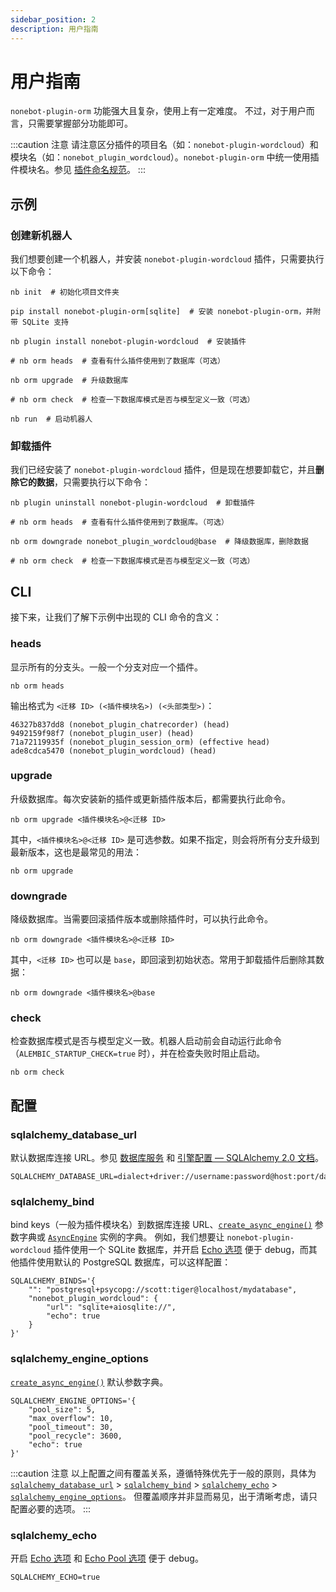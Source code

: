 ```yaml
---
sidebar_position: 2
description: 用户指南
---
```


# 用户指南

`nonebot-plugin-orm` 功能强大且复杂，使用上有一定难度。
不过，对于用户而言，只需要掌握部分功能即可。

:::caution 注意
请注意区分插件的项目名（如：`nonebot-plugin-wordcloud`）和模块名（如：`nonebot_plugin_wordcloud`）。`nonebot-plugin-orm` 中统一使用插件模块名。参见 [插件命名规范](../../developer/plugin-publishing#插件命名规范)。
:::

## 示例

### 创建新机器人

我们想要创建一个机器人，并安装 `nonebot-plugin-wordcloud` 插件，只需要执行以下命令：

```shell
nb init  # 初始化项目文件夹

pip install nonebot-plugin-orm[sqlite]  # 安装 nonebot-plugin-orm，并附带 SQLite 支持

nb plugin install nonebot-plugin-wordcloud  # 安装插件

# nb orm heads  # 查看有什么插件使用到了数据库（可选）

nb orm upgrade  # 升级数据库

# nb orm check  # 检查一下数据库模式是否与模型定义一致（可选）

nb run  # 启动机器人
```

### 卸载插件

我们已经安装了 `nonebot-plugin-wordcloud` 插件，但是现在想要卸载它，并且**删除它的数据**，只需要执行以下命令：

```shell
nb plugin uninstall nonebot-plugin-wordcloud  # 卸载插件

# nb orm heads  # 查看有什么插件使用到了数据库。（可选）

nb orm downgrade nonebot_plugin_wordcloud@base  # 降级数据库，删除数据

# nb orm check  # 检查一下数据库模式是否与模型定义一致（可选）
```

## CLI

接下来，让我们了解下示例中出现的 CLI 命令的含义：

### heads

显示所有的分支头。一般一个分支对应一个插件。

```shell
nb orm heads
```

输出格式为 `<迁移 ID> (<插件模块名>) (<头部类型>)`：

```
46327b837dd8 (nonebot_plugin_chatrecorder) (head)
9492159f98f7 (nonebot_plugin_user) (head)
71a72119935f (nonebot_plugin_session_orm) (effective head)
ade8cdca5470 (nonebot_plugin_wordcloud) (head)
```

### upgrade

升级数据库。每次安装新的插件或更新插件版本后，都需要执行此命令。

```shell
nb orm upgrade <插件模块名>@<迁移 ID>
```

其中，`<插件模块名>@<迁移 ID>` 是可选参数。如果不指定，则会将所有分支升级到最新版本，这也是最常见的用法：

```shell
nb orm upgrade
```

### downgrade

降级数据库。当需要回滚插件版本或删除插件时，可以执行此命令。

```shell
nb orm downgrade <插件模块名>@<迁移 ID>
```

其中，`<迁移 ID>` 也可以是 `base`，即回滚到初始状态。常用于卸载插件后删除其数据：

```shell
nb orm downgrade <插件模块名>@base
```

### check

检查数据库模式是否与模型定义一致。机器人启动前会自动运行此命令（`ALEMBIC_STARTUP_CHECK=true` 时），并在检查失败时阻止启动。

```shell
nb orm check
```

## 配置

### sqlalchemy_database_url

默认数据库连接 URL。参见 [数据库服务](.#数据库服务) 和 [引擎配置 — SQLAlchemy 2.0 文档](https://docs.sqlalchemy.org/en/20/core/engines.html#database-urls)。

```shell
SQLALCHEMY_DATABASE_URL=dialect+driver://username:password@host:port/database
```

### sqlalchemy_bind

bind keys（一般为插件模块名）到数据库连接 URL、[`create_async_engine()`](https://docs.sqlalchemy.org/en/20/orm/extensions/asyncio.html#sqlalchemy.ext.asyncio.create_async_engine) 参数字典或 [`AsyncEngine`](https://docs.sqlalchemy.org/en/20/orm/extensions/asyncio.html#sqlalchemy.ext.asyncio.AsyncEngine) 实例的字典。
例如，我们想要让 `nonebot-plugin-wordcloud` 插件使用一个 SQLite 数据库，并开启 [Echo 选项](https://docs.sqlalchemy.org/en/20/core/engines.html#sqlalchemy.create_engine.params.echo) 便于 debug，而其他插件使用默认的 PostgreSQL 数据库，可以这样配置：

```shell
SQLALCHEMY_BINDS='{
    "": "postgresql+psycopg://scott:tiger@localhost/mydatabase",
    "nonebot_plugin_wordcloud": {
        "url": "sqlite+aiosqlite://",
        "echo": true
    }
}'
```

### sqlalchemy_engine_options

[`create_async_engine()`](https://docs.sqlalchemy.org/en/20/orm/extensions/asyncio.html#sqlalchemy.ext.asyncio.create_async_engine) 默认参数字典。

```shell
SQLALCHEMY_ENGINE_OPTIONS='{
    "pool_size": 5,
    "max_overflow": 10,
    "pool_timeout": 30,
    "pool_recycle": 3600,
    "echo": true
}'
```

:::caution 注意
以上配置之间有覆盖关系，遵循特殊优先于一般的原则，具体为 [`sqlalchemy_database_url`](#sqlalchemy_database_url) > [`sqlalchemy_bind`](#sqlalchemy_bind) > [`sqlalchemy_echo`](#sqlalchemy_echo) > [`sqlalchemy_engine_options`](#sqlalchemy_engine_options)。
但覆盖顺序并非显而易见，出于清晰考虑，请只配置必要的选项。
:::

### sqlalchemy_echo

开启 [Echo 选项](https://docs.sqlalchemy.org/en/20/core/engines.html#sqlalchemy.create_engine.params.echo) 和 [Echo Pool 选项](https://docs.sqlalchemy.org/en/20/core/engines.html#sqlalchemy.create_engine.params.echo_pool) 便于 debug。

```shell
SQLALCHEMY_ECHO=true
```
